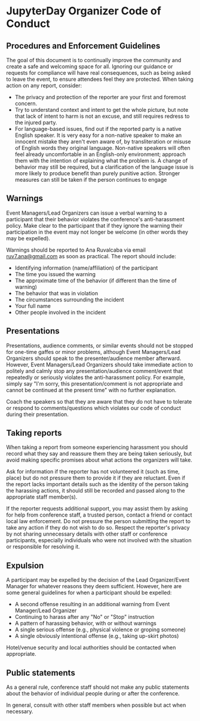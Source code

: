 # JupyterDay Organizer Code of Conduct
## Procedures and Enforcement Guidelines

The goal of this document is to continually improve the community and create a
safe and welcoming space for all. Ignoring our guidance or requests for
compliance will have real consequences, such as being asked to leave the event,
to ensure attendees feel they are protected. When taking action on any report,
consider:

* The privacy and protection of the reporter are your first and foremost
  concern.
* Try to understand context and intent to get the whole picture, but
  note that  lack of intent to harm is not an excuse, and still requires redress
  to the injured party.
* For language-based issues, find out if the reported party is a native English
  speaker.  It is very easy for a non-native speaker to make an innocent mistake
  they aren't even aware of, by transliteration or misuse of English words they
  original language.  Non-native speakers will often feel already uncomfortable in
  an English-only environment; approach them with the intention of explaining what
  the problem is.  A change of behavior may still be required, but a clarification
  of the language issue is more likely to produce benefit than purely punitive
  action. Stronger measures can still be  taken if the person continues to engage

## Warnings

Event Managers/Lead Organizers can issue a verbal warning to a participant that
their behavior violates the conference's anti-harassment policy. Make clear to
the participant that if they ignore the warning their participation in the event
may not longer be welcome (in other words they may be expelled).

Warnings should be reported to Ana Ruvalcaba via email ruv7.ana@gmail.com as
soon as practical. The report should include:
* Identifying information (name/affiliation) of the participant
* The time you issued the warning
* The approximate time of the behavior (if different than the time of warning)
* The behavior that was in violation
* The circumstances surrounding the incident
* Your full name
* Other people involved in the incident

## Presentations

Presentations, audience comments, or similar events should not be stopped for
one-time gaffes or minor problems, although Event Managers/Lead Organizers
should speak to the presenter/audience member afterward. However, Event
Managers/Lead Organizers should take immediate action to politely and calmly
stop any presentation/audience comment/event that repeatedly or seriously
violates the anti-harassment policy. For example, simply say "I'm sorry, this
presentation/comment is not appropriate and cannot be continued at the present
time" with no further explanation.

Coach the speakers so that they are aware that they do not have to tolerate or
respond to comments/questions which violates our code of conduct during their
presentation.

## Taking reports

When taking a report from someone experiencing harassment you should record what
they say and reassure them they are being taken seriously, but avoid making
specific promises about what actions the organizers will take.

Ask for information if the reporter has not volunteered it (such as time, place)
but do not pressure them to provide it if they are reluctant. Even if the report
lacks important details such as the identity of the person taking the harassing
actions, it should still be recorded and passed along to the appropriate staff
member(s).

If the reporter requests additional support, you may assist them by asking for
help from conference staff, a trusted person, contact a friend or contact local
law enforcement. Do not pressure the person submitting the report to take any
action if they do not wish to do so. Respect the reporter's privacy by not
sharing unnecessary details with other staff or conference participants,
especially individuals who were not involved with the situation or responsible
for resolving it.

## Expulsion

A participant may be expelled by the decision of the Lead Organizer/Event
Manager for whatever reasons they deem sufficient. However, here are some
general guidelines for when a participant should be expelled:
* A second offense resulting in an additional warning from Event Manager/Lead
  Organizer
* Continuing to harass after any "No" or "Stop" instruction
* A pattern of harassing behavior, with or without warnings
* A single serious offense (e.g., physical violence or groping someone)
* A single obviously intentional offense (e.g., taking up-skirt photos)

Hotel/venue security and local authorities should be contacted when appropriate.

## Public statements

As a general rule, conference staff should not make any public statements about
the behavior of individual people during or after the conference.

In general, consult with other staff members when possible but act when
necessary.
